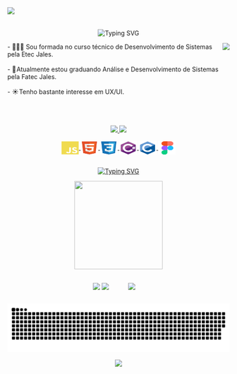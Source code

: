 <img src="https://64.media.tumblr.com/005e37a86478a9c92da7d4d3d7464b40/2bd29f0062317531-b1/s400x600/c7edc142895bc810339223dfddf2aa57ced0c32b.gif" width="1000"/>


<div align="center">
<br>
  
 ![Typing SVG](https://readme-typing-svg.demolab.com/?font=Fira+Code&size=30&pause=1000&color=F70C64&center=true&width=435&lines=Bem-vinda(o),+sou+a+Ana!) 

</div>

<img align="right" height="150" src="https://media.giphy.com/media/vvcvtGPa4hSiN4TgeY/giphy.gif"/>

<div>
- 👩🏾‍💻 Sou formada no curso técnico de Desenvolvimento de Sistemas pela Etec Jales.
</div>
<br>
<div>
- 🌻 Atualmente estou graduando Análise e Desenvolvimento de Sistemas pela Fatec Jales.
</div>
<br>
<div>
- ☀️ Tenho bastante interesse em UX/UI.   
</div>
<br> <br> <br> <br>

<div align="center">
  <a href="https://github.com/heyyana/">
  <img height="165em" src="https://github-readme-stats.vercel.app/api?username=heyyana&show_icons=true&theme=dark&include_all_commits=true&count_private=true"/>
  <img height="165em" src="https://github-readme-stats.vercel.app/api/top-langs/?username=heyyana&layout=compact&langs_count=7&theme=dark"/>
</div>

<div align="center" style="display: inline_block"><br>

  <img align="center" alt="Js logo" height="30" width="40" src="https://raw.githubusercontent.com/devicons/devicon/master/icons/javascript/javascript-plain.svg">
  <img align="center" alt="HTML logo" height="30" width="40" src="https://raw.githubusercontent.com/devicons/devicon/master/icons/html5/html5-original.svg">
  <img align="center" alt="CSS logo" height="30" width="40" src="https://raw.githubusercontent.com/devicons/devicon/master/icons/css3/css3-original.svg">
  <img align="center" alt="Csharp logo" height="30" width="40" src="https://raw.githubusercontent.com/devicons/devicon/master/icons/csharp/csharp-original.svg">
  <img align="center" alt="C logo" height="30" width="40" src="https://raw.githubusercontent.com/devicons/devicon/master/icons/c/c-original.svg">
 <img align="center" alt="figma logo" height="30" width="40" src="https://raw.githubusercontent.com/devicons/devicon/master/icons/figma/figma-original.svg">
</div>

##
<div align="center">
 
 ![Typing SVG](https://readme-typing-svg.demolab.com/?font=Fira+Code&size=30&pause=1000&color=F70C64&center=true&width=435&lines=Minhas+redes+sociais:)   

<div> 
 <img align="center" height="200" width="200" src= "https://github.com/heyyana/heyyana/assets/110052074/d0c754ca-4365-48cf-91ac-134c82f167e8"/>
</div>
<br>

<div style= "display: grid">
  
  <a href = "mailto:anaacconceicao@gmail.com"><img src="https://img.shields.io/badge/-Gmail-%23333?style=for-the-badge&logo=gmail&logoColor=white" target="_blank"></a>
  <a style="margin-left: -100px" href="https://www.linkedin.com/in/anacarolinaconceicao/" target="_blank"><img src="https://img.shields.io/badge/-LinkedIn-%230077B5?style=for-the-badge&logo=linkedin&logoColor=white" target="_blank"></a>
  <a href="https://anacconceicao2005.wixsite.com/anacarolina" target="_blank"><img src="https://img.shields.io/badge/Portfólio-%23E60023?style=for-the-badge&logo=devdotto&logoColor=white"></a>
</div> 
 
![Snake animation](https://github.com/heyyana/heyyana/blob/output/github-contribution-grid-snake.svg)

<div align="center">
 <img src="https://emojis.slackmojis.com/emojis/images/1579216111/7550/pikachu_wave.gif?1579216111" width="38"/>
</div>
